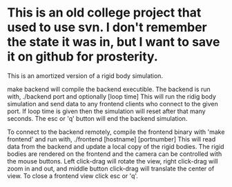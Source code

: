 # This is an old college project that used to use svn. I don't remember the state it was in, but I want to save it on github for prosterity.


This is an amortized version of a rigid body simulation.

make backend will compile the backend executible. The backend is run with,
./backend port <number> and optionally [loop time]
This will run the ridig body simulation and send data to any frontend clients
who connect to the given port. If loop time is given then the simulation will
reset after that many seconds. The esc or 'q' button will end the backend simulation.

To connect to the backend remotely, compile the frontend binary with
'make frontend' and run with,
./frontend [hostname] [portnumber]
This will read data from the backend and update a local copy of the rigid
bodies. The rigid bodies are rendered on the frontend and the camera can be
controlled with the mouse buttons. Left click-drag will rotate the view, right
click-drag will zoom in and out, and middle button click-drag will translate 
the center of view. To close a frontend view click esc or 'q'.
